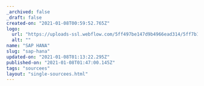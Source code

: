 ```yaml
---
_archived: false
_draft: false
created-on: "2021-01-08T00:59:52.765Z"
logo:
  url: "https://uploads-ssl.webflow.com/5ff497be147d9b4966ead314/5ff7b1b00fde987ce3919f74_endpoints_0063_SAP%20HANA.jpg"
  alt: ""
name: "SAP HANA"
slug: "sap-hana"
updated-on: "2021-01-08T01:13:22.295Z"
published-on: "2021-01-08T01:47:00.145Z"
tags: "sourcees"
layout: "single-sourcees.html"
---
```



